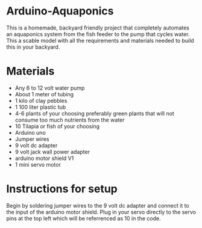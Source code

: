# Arduino-Aquaponics
This is a homemade, backyard friendly project that completely automates an aquaponics system from the fish feeder to the pump that cycles water. This a scable model with all the requirements and materials needed to build this in your backyard.

# Materials
* Any 6 to 12 volt water pump
* About 1 meter of tubing
* 1 kilo of clay pebbles
* 1 100 liter plastic tub
* 4-6 plants of your choosing preferably green plants that will not consume too much nutrients from the water
* 10 Tilapia or fish of your choosing
* Arduino uno
* Jumper wires
* 9 volt dc adapter
* 9 volt jack wall power adapter
* arduino motor shield V1
* 1 mini servo motor

# Instructions for setup
Begin by soldering jumper wires to the 9 volt dc adapter and connect it to the input of the arduino motor shield. Plug in your servo directly to the servo pins at the top left which will be referrenced as 10 in the code. 
